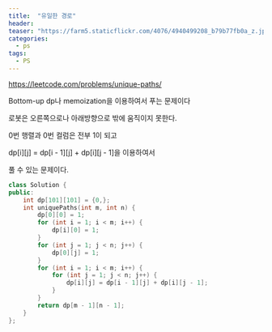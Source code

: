 ```yaml
---
title:  "유일한 경로"
header:
teaser: "https://farm5.staticflickr.com/4076/4940499208_b79b77fb0a_z.jpg"
categories:
  - ps
tags:
  - PS
---
```


https://leetcode.com/problems/unique-paths/

Bottom-up dp나 memoization을 이용하여서 푸는 문제이다

로봇은 오른쪽으로나 아래방향으로 밖에 움직이지 못한다.

0번 행렬과 0번 컬럼은 전부 1이 되고

dp[i][j] = dp[i - 1][j] + dp[i][j - 1]을 이용하여서

풀 수 있는 문제이다.

```c++
class Solution {
public:
    int dp[101][101] = {0,};
    int uniquePaths(int m, int n) {
        dp[0][0] = 1;
        for (int i = 1; i < m; i++) {
            dp[i][0] = 1;
        }
        for (int j = 1; j < n; j++) {
            dp[0][j] = 1;
        }
        for (int i = 1; i < m; i++) {
            for (int j = 1; j < n; j++) {
                dp[i][j] = dp[i - 1][j] + dp[i][j - 1];
            }
        }
        return dp[m - 1][n - 1];
    }
};
```
